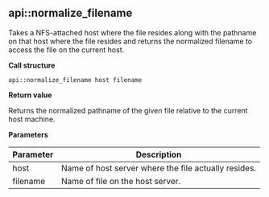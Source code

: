 ## api\::normalize\_filename

Takes a NFS-attached host where the file resides along with the pathname on that host where the file resides and returns the normalized filename to access the file on the current host.

**Call structure**

`api::normalize_filename host filename`

**Return value**

Returns the normalized pathname of the given file relative to the current host machine.

**Parameters**

| Parameter | Description |
| - | - |
| host | Name of host server where the file actually resides.
| filename | Name of file on the host server. |

